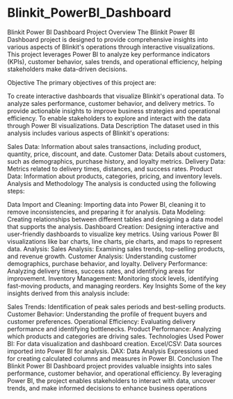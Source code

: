 # Blinkit_PowerBI_Dashboard
Blinkit Power BI Dashboard
Project Overview
The Blinkit Power BI Dashboard project is designed to provide comprehensive insights into various aspects of Blinkit's operations through interactive visualizations. This project leverages Power BI to analyze key performance indicators (KPIs), customer behavior, sales trends, and operational efficiency, helping stakeholders make data-driven decisions.

Objective
The primary objectives of this project are:

To create interactive dashboards that visualize Blinkit's operational data.
To analyze sales performance, customer behavior, and delivery metrics.
To provide actionable insights to improve business strategies and operational efficiency.
To enable stakeholders to explore and interact with the data through Power BI visualizations.
Data Description
The dataset used in this analysis includes various aspects of Blinkit's operations:

Sales Data: Information about sales transactions, including product, quantity, price, discount, and date.
Customer Data: Details about customers, such as demographics, purchase history, and loyalty metrics.
Delivery Data: Metrics related to delivery times, distances, and success rates.
Product Data: Information about products, categories, pricing, and inventory levels.
Analysis and Methodology
The analysis is conducted using the following steps:

Data Import and Cleaning: Importing data into Power BI, cleaning it to remove inconsistencies, and preparing it for analysis.
Data Modeling: Creating relationships between different tables and designing a data model that supports the analysis.
Dashboard Creation:
Designing interactive and user-friendly dashboards to visualize key metrics.
Using various Power BI visualizations like bar charts, line charts, pie charts, and maps to represent data.
Analysis:
Sales Analysis: Examining sales trends, top-selling products, and revenue growth.
Customer Analysis: Understanding customer demographics, purchase behavior, and loyalty.
Delivery Performance: Analyzing delivery times, success rates, and identifying areas for improvement.
Inventory Management: Monitoring stock levels, identifying fast-moving products, and managing reorders.
Key Insights
Some of the key insights derived from this analysis include:

Sales Trends: Identification of peak sales periods and best-selling products.
Customer Behavior: Understanding the profile of frequent buyers and customer preferences.
Operational Efficiency: Evaluating delivery performance and identifying bottlenecks.
Product Performance: Analyzing which products and categories are driving sales.
Technologies Used
Power BI: For data visualization and dashboard creation.
Excel/CSV: Data sources imported into Power BI for analysis.
DAX: Data Analysis Expressions used for creating calculated columns and measures in Power BI.
Conclusion
The Blinkit Power BI Dashboard project provides valuable insights into sales performance, customer behavior, and operational efficiency. By leveraging Power BI, the project enables stakeholders to interact with data, uncover trends, and make informed decisions to enhance business operations
